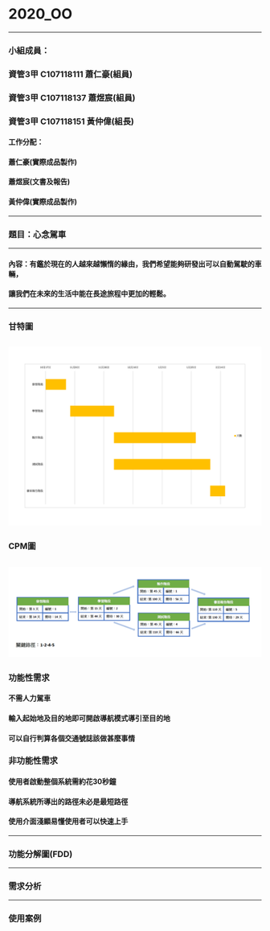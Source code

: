 # 2020_OO
-------------------------------------------------
### 小組成員：
### 資管3甲 C107118111 蕭仁豪(組員)
### 資管3甲 C107118137 蕭煜宸(組員)
### 資管3甲 C107118151 黃仲偉(組長)
#### 工作分配：
#### 蕭仁豪(實際成品製作)
#### 蕭煜宸(文書及報告)
#### 黃仲偉(實際成品製作)
-------------------------------------------------
### 題目：心念駕車
-------------------------------------------------
#### 內容：有鑑於現在的人越來越懶惰的緣由，我們希望能夠研發出可以自動駕駛的車輛，
#### 讓我們在未來的生活中能在長途旅程中更加的輕鬆。
-------------------------------------------------
### **甘特圖**
![pic](甘特圖.png "gent")
-------------------------------------------------
### **CPM圖**
![pic](CPM.png "CPM")
-------------------------------------------------
### **功能性需求**
#### 不需人力駕車
#### 輸入起始地及目的地即可開啟導航模式導引至目的地
#### 可以自行判算各個交通號誌該做甚麼事情
### **非功能性需求**
#### 使用者啟動整個系統需約花30秒鐘
#### 導航系統所導出的路徑未必是最短路徑
#### 使用介面淺顯易懂使用者可以快速上手
-------------------------------------------------
### **功能分解圖(FDD)**
-------------------------------------------------
### **需求分析**
-------------------------------------------------
### **使用案例**
